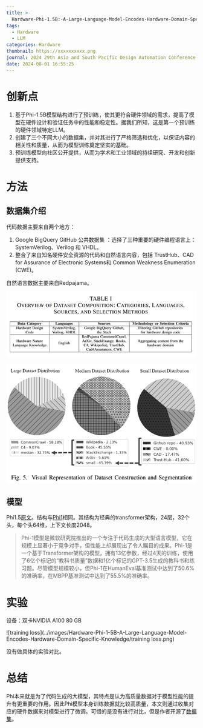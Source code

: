 ```yaml
---
title: >-
  Hardware-Phi-1.5B:-A-Large-Language-Model-Encodes-Hardware-Domain-Specific-Knowledge
tags:
  - Hardware
  - LLM
categories: Hardware
thumbnail: https://xxxxxxxxxx.png
journal: 2024 29th Asia and South Pacific Design Automation Conference (ASP-DAC)（CCF-C）
date: 2024-08-01 16:55:25
---
```


# 创新点

1. 基于Phi-1.5B模型结构进行了预训练，使其更符合硬件领域的需求，提高了模型在硬件设计和验证任务中的性能和稳定性。据我们所知，这是第一个预训练的硬件领域特定LLM。
2. 创建了三个不同大小的数据集，并对其进行了严格筛选和优化，以保证内容的相关性和质量，从而为模型训练奠定坚实的基础。
3. 预训练模型向社区公开提供，从而为学术和工业领域的持续研究、开发和创新提供支持。



# 方法

## 数据集介绍

代码数据主要来自两个地方：

1.  Google BigQuery GitHub 公共数据集 ：选择了三种重要的硬件编程语言上：SystemVerilog、Verilog 和 VHDL。
2. 整合了来自知名硬件安全资源的代码和自然语言内容，包括 TrustHub、CAD for Assurance of Electronic Systems和 Common Weakness Enumeration (CWE)。

自然语言数据主要来自Redpajama。

![dataset-source](../images/Hardware-Phi-1-5B-A-Large-Language-Model-Encodes-Hardware-Domain-Specific-Knowledge/dataset-source.png)

![dataset-composition](../images/Hardware-Phi-1-5B-A-Large-Language-Model-Encodes-Hardware-Domain-Specific-Knowledge/dataset-composition.png)



## 模型

Phi1.5[原文](https://arxiv.org/pdf/2309.05463)。结构与[Phi1](https://arxiv.org/pdf/2306.11644)相同。其结构为经典的transformer架构，24层，32个头，每个头64维，上下文长度2048。

> Phi-1模型是微软研究院推出的一个专注于代码生成的大型语言模型，它在规模上显著小于竞争对手，但性能上却展现出了令人瞩目的成果。Phi-1是一个基于Transformer架构的模型，拥有13亿参数，经过4天的训练，使用了6亿个标记的“教科书质量”数据和1亿个标记的GPT-3.5生成的教科书和练习题。尽管模型规模较小，但Phi-1在HumanEval基准测试中达到了50.6%的准确率，在MBPP基准测试中达到了55.5%的准确率。



 # 实验

设备：双卡NVIDIA A100 80 GB

![training loss](../images/Hardware-Phi-1-5B-A-Large-Language-Model-Encodes-Hardware-Domain-Specific-Knowledge/training loss.png)

没有做具体的实验对比。

 # 总结

Phi本来就是为了代码生成的大模型，其特点是认为高质量数据对于模型性能的提升有更重要的作用。因此Phi模型本身训练数据就比较高质量，本文则通过收集对应的硬件数据来对模型进行了微调。可惜的是没有进行对比，但是作者开源了[数据集](https://huggingface.co/datasets/KSU-HW-SEC/hardware_code_and_sec_large)。

